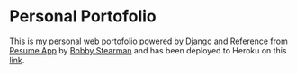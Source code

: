 # Personal Portofolio



This is my personal web portofolio powered by Django and Reference from <a href="https://github.com/bobby-didcoding/resume_app" target="_blank">Resume App</a> by <a href="https://github.com/bobby-didcoding" target="_blank">Bobby Stearman</a>
and has been deployed to Heroku on this <a href="https://indranw.herokuapp.com/" target="_blank">link</a>.



